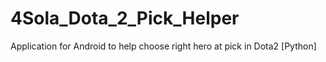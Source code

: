 # 4Sola_Dota_2_Pick_Helper
Application for Android to help choose right hero at pick in Dota2 [Python]
